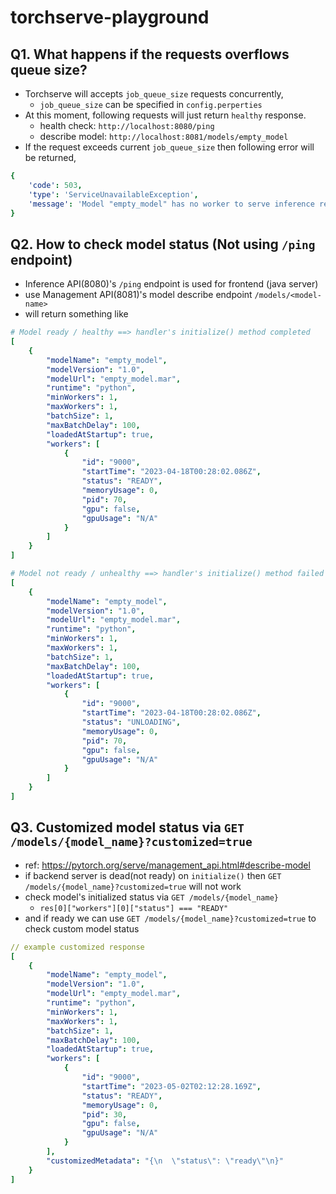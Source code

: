 # torchserve-playground


## Q1. What happens if the requests overflows queue size?
* Torchserve will accepts `job_queue_size` requests concurrently,
  * `job_queue_size` can be specified in `config.perperties`
* At this moment, following requests will just return `healthy` response.
  * health check: `http://localhost:8080/ping`
  * describe model: `http://localhost:8081/models/empty_model`
* If the request exceeds current `job_queue_size` then following error will be returned,

```yaml
{
    'code': 503, 
    'type': 'ServiceUnavailableException', 
    'message': 'Model "empty_model" has no worker to serve inference request. Please use scale workers API to add workers.'
}
```

## Q2. How to check model status (Not using `/ping` endpoint)
* Inference API(8080)'s `/ping` endpoint is used for frontend (java server)
* use Management API(8081)'s model describe endpoint `/models/<model-name>`
* will return something like
```yaml
# Model ready / healthy ==> handler's initialize() method completed
[
    {
        "modelName": "empty_model",
        "modelVersion": "1.0",
        "modelUrl": "empty_model.mar",
        "runtime": "python",
        "minWorkers": 1,
        "maxWorkers": 1,
        "batchSize": 1,
        "maxBatchDelay": 100,
        "loadedAtStartup": true,
        "workers": [
            {
                "id": "9000",
                "startTime": "2023-04-18T00:28:02.086Z",
                "status": "READY",
                "memoryUsage": 0,
                "pid": 70,
                "gpu": false,
                "gpuUsage": "N/A"
            }
        ]
    }
]

# Model not ready / unhealthy ==> handler's initialize() method failed
[
    {
        "modelName": "empty_model",
        "modelVersion": "1.0",
        "modelUrl": "empty_model.mar",
        "runtime": "python",
        "minWorkers": 1,
        "maxWorkers": 1,
        "batchSize": 1,
        "maxBatchDelay": 100,
        "loadedAtStartup": true,
        "workers": [
            {
                "id": "9000",
                "startTime": "2023-04-18T00:28:02.086Z",
                "status": "UNLOADING",
                "memoryUsage": 0,
                "pid": 70,
                "gpu": false,
                "gpuUsage": "N/A"
            }
        ]
    }
]
```

## Q3. Customized model status via `GET /models/{model_name}?customized=true`
* ref: https://pytorch.org/serve/management_api.html#describe-model
* if backend server is dead(not ready) on `initialize()` then `GET /models/{model_name}?customized=true` will not work
* check model's initialized status via `GET /models/{model_name}`
  * `res[0]["workers"][0]["status"] === "READY"`
* and if ready we can use `GET /models/{model_name}?customized=true` to check custom model status

```yaml
// example customized response
[
    {
        "modelName": "empty_model",
        "modelVersion": "1.0",
        "modelUrl": "empty_model.mar",
        "runtime": "python",
        "minWorkers": 1,
        "maxWorkers": 1,
        "batchSize": 1,
        "maxBatchDelay": 100,
        "loadedAtStartup": true,
        "workers": [
            {
                "id": "9000",
                "startTime": "2023-05-02T02:12:28.169Z",
                "status": "READY",
                "memoryUsage": 0,
                "pid": 30,
                "gpu": false,
                "gpuUsage": "N/A"
            }
        ],
        "customizedMetadata": "{\n  \"status\": \"ready\"\n}"
    }
]
```